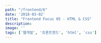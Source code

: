 ```yaml
---
path: "/frontend/6"
date: '2018-03-02'
title: "Frontend Focus 05 - HTML & CSS"
description: 
image: ''
tags: ['웹개발', '프론트엔드', 'html', 'css']
---
```


